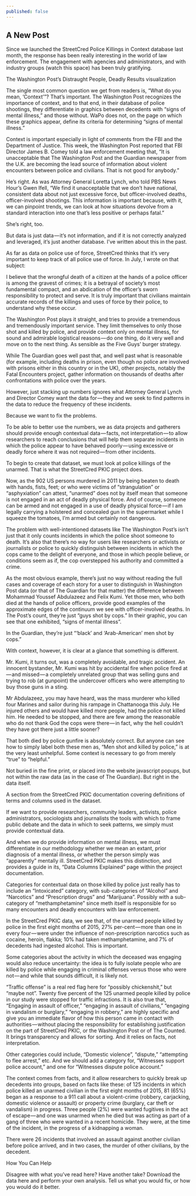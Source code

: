 ```yaml
---
published: false
---
```


## A New Post


  <link rel="stylesheet" href="/css/tufte.css">


  <body>


<p>Since we launched the StreetCred Police Killings in Context database last month, the response has been really interesting in the world of law enforcement. The engagement with agencies and administrators, and with industry groups (watch this space) has been truly gratifying. </p>

The Washington Post’s Distraught People, Deadly Results visualization

The single most common question we get from readers is, “What do you mean, ‘Context’”? That’s important. The Washington Post recognizes the importance of context, and to that end, in their database of police shootings, they differentiate in graphics between decedents with “signs of mental illness,” and those without. WaPo does not, on the page on which these graphics appear, define its criteria for determining “signs of mental illness.”

Context is important especially in light of comments from the FBI and the Department of Justice. This week, the Washington Post reported that FBI Director James B. Comey told a law enforcement meeting that, “It is unacceptable that The Washington Post and the Guardian newspaper from the U.K. are becoming the lead source of information about violent encounters between police and civilians. That is not good for anybody.”

He’s right. As was Attorney General Loretta Lynch, who told PBS News Hour’s Gwen Ifell, “We find it unacceptable that we don’t have national, consistent data about not just excessive force, but officer-involved deaths, officer-involved shootings. This information is important because, with it, we can pinpoint trends, we can look at how situations devolve from a standard interaction into one that’s less positive or perhaps fatal.”

She’s right, too.

But data is just data — it’s not information, and if it is not correctly analyzed and leveraged, it’s just another database. I’ve written about this in the past.

As far as data on police use of force, StreetCred thinks that it’s very important to keep track of all police use of force. In July, I wrote on that subject:

I believe that the wrongful death of a citizen at the hands of a police officer is among the gravest of crimes; it is a betrayal of society’s most fundamental compact, and an abdication of the officer’s sworn responsibility to protect and serve. It is truly important that civilians maintain accurate records of the killings and uses of force by their police, to understand why these occur.

The Washington Post plays it straight, and tries to provide a tremendous and tremendously important service. They limit themselves to only those shot and killed by police, and provide context only on mental illness, for sound and admirable logistical reasons — do one thing, do it very well and move on to the next thing. As sensible as the Five Guys’ burger strategy.

While The Guardian goes well past that, and well past what is reasonable (for example, including deaths in prison, even though no police are involved with prisons either in this country or in the UK), other projects, notably the Fatal Encounters project, gather information on thousands of deaths after confrontations with police over the years.

However, just stacking up numbers ignores what Attorney General Lynch and Director Comey want the data for — they and we seek to find patterns in the data to reduce the frequency of these incidents.

Because we want to fix the problems.

To be able to better use the numbers, we as data projects and gatherers should provide enough contextual data — facts, not interpretation — to allow researchers to reach conclusions that will help them separate incidents in which the police appear to have behaved poorly — using excessive or deadly force where it was not required — from other incidents.

To begin to create that dataset, we must look at police killings of the unarmed. That is what the StreetCred PKIC project does.

Now, as the 902 US persons murdered in 2011 by being beaten to death with hands, fists, feet; or who were victims of “strangulation” or “asphyxiation” can attest, “unarmed” does not by itself mean that someone is not engaged in an act of deadly physical force. And of course, someone can be armed and not engaged in a use of deadly physical force — if I am legally carrying a holstered and concealed gun in the supermarket while I squeeze the tomatoes, I’m armed but certainly not dangerous.

The problem with well-intentioned datasets like The Washington Post’s isn’t just that it only counts incidents in which the police shoot someone to death. It’s also that there’s no way for users like researchers or activists or journalists or police to quickly distinguish between incidents in which the cops came to the delight of everyone, and those in which people believe, or conditions seem as if, the cop overstepped his authority and committed a crime.

As the most obvious example, there’s just no way without reading the full cases and coverage of each story for a user to distinguish in Washington Post data (or that of The Guardian for that matter) the difference between Mohammad Youssef Abdulazeez and Felix Kumi. Yet those men, who both died at the hands of police officers, provide good examples of the approximate edges of the continuum we see with officer-involved deaths. In The Post’s count, they’re just “guys shot by cops.” In their graphic, you can see that one exhibited, “signs of mental illness”.

In the Guardian, they’re just “‘black’ and ‘Arab-American’ men shot by cops.”

With context, however, it is clear at a glance that something is different.

Mr. Kumi, it turns out, was a completely avoidable, and tragic accident. An innocent bystander, Mr. Kumi was hit by accidental fire when police fired at — and missed — a completely unrelated group that was selling guns and trying to rob (at gunpoint) the undercover officers who were attempting to buy those guns in a sting.

Mr Abdulazeez, you may have heard, was the mass murderer who killed four Marines and sailor during his rampage in Chattanooga this July. He injured others and would have killed more people, had the police not killed him. He needed to be stopped, and there are few among the reasonable who do not thank God the cops were there — in fact, why the hell couldn’t they have got there just a little sooner?

That both died by police gunfire is absolutely correct. But anyone can see how to simply label both these men as, “Men shot and killed by police,” is at the very least unhelpful. Some context is necessary to go from merely “true” to “helpful.”

Not buried in the fine print, or placed into the website javascript popups, but not within the raw data (as in the case of The Guardian). But right in the data itself.



A section from the StreetCred PKIC documentation covering definitions of terms and columns used in the dataset.

If we want to provide researchers, community leaders, activists, police administrators, sociologists and journalists the tools with which to frame public debate and the data in which to seek patterns, we simply must provide contextual data.

And when we do provide information on mental illness, we must differentiate in our methodology whether we mean an extant, prior diagnosis of a mental illness, or whether the person simply was “apparently” mentally ill. StreetCred PKIC makes this distinction, and provides a guide in its, “Data Columns Explained” page within the project documentation.

Categories for contextual data on those killed by police just really has to include an “Intoxicated” category, with sub-categories of “Alcohol” and “Narcotics” and “Prescription drugs” and “Marijuana”. Possibly with a sub-category of “methamphetamine” since meth itself is responsible for so many encounters and deadly encounters with law enforcement.

In the StreetCred PKIC data, we see that, of the unarmed people killed by police in the first eight months of 2015, 27% per-cent — more than one in every four — were under the influence of non-prescription narcotics such as cocaine, heroin, flakka; 10% had taken methamphetamine, and 7% of decedents had ingested alcohol. This is important.

Some categories about the activity in which the deceased was engaging would also reduce uncertainty: the idea is to fully isolate people who are killed by police while engaging in criminal offenses versus those who were not — and while that sounds difficult, it is likely not.

“Traffic offense” is a real red flag here for “possibly chickenshit,” but “maybe not”. Twenty five percent of the 125 unarmed people killed by police in our study were stopped for traffic infractions. It is also true that, “Engaging in assault of officer,” “engaging in assault of civilians,” “engaging in vandalism or burglary,” “engaging in robbery,” are highly specific and give you an immediate flavor of how this person came in contact with authorities — without placing the responsibility for establishing justification on the part of StreetCred PKIC, or the Washington Post or of The Counted. It brings transparency and allows for sorting. And it relies on facts, not interpretation.

Other categories could include, “Domestic violence”, “dispute,” “attempting to flee arrest,” etc. And we should add a category for, “Witnesses support police account,” and one for “Witnesses dispute police account.”

The context comes from facts, and it allow researchers to quickly break up decedents into groups, based on facts like these: of 125 incidents in which police killed an unarmed civilian in the first eight months of 2015, 81 (65%) began as a response to a 911 call about a violent-crime (robbery, carjacking, domestic violence or assault) or property crime (burglary, car theft or vandalism) in progress. Three people (2%) were wanted fugitives in the act of escape — and one was unarmed when he died but was acting as part of a gang of three who were wanted in a recent homicide. They were, at the time of the incident, in the progress of a kidnapping a woman.

There were 26 incidents that involved an assault against another civilian before police arrived, and in two cases, the murder of other civilians, by the decedent.

How You Can Help

Disagree with what you’ve read here? Have another take? Download the data here and perform your own analysis. Tell us what you would fix, or how you would do it better.
